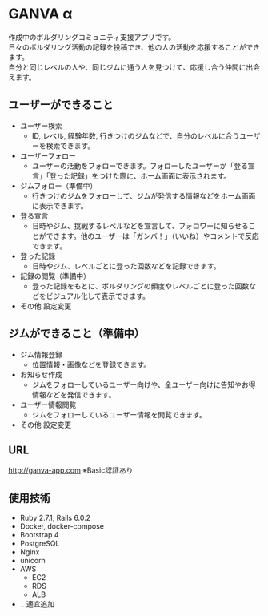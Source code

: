 # GANVA α
作成中のボルダリングコミュニティ支援アプリです。  
日々のボルダリング活動の記録を投稿でき、他の人の活動を応援することができます。  
自分と同じレベルの人や、同じジムに通う人を見つけて、応援し合う仲間に出会えます。

## ユーザーができること
- ユーザー検索
   - ID, レベル, 経験年数, 行きつけのジムなどで、自分のレベルに合うユーザーを検索できます。
- ユーザーフォロー
   - ユーザーの活動をフォローできます。フォローしたユーザーが「登る宣言」「登った記録」をつけた際に、ホーム画面に表示されます。
- ジムフォロー（準備中）
   - 行きつけのジムをフォローして、ジムが発信する情報などをホーム画面に表示できます。  
-  登る宣言
   - 日時やジム、挑戦するレベルなどを宣言して、フォロワーに知らせることができます。他のユーザーは「ガンバ！」（いいね）やコメントで反応できます。
-  登った記録
   - 日時やジム、レベルごとに登った回数などを記録できます。
-  記録の閲覧（準備中）
   - 登った記録をもとに、ボルダリングの頻度やレベルごとに登った回数などをビジュアル化して表示できます。
-  その他 設定変更

## ジムができること（準備中）
- ジム情報登録
   - 位置情報・画像などを登録できます。
- お知らせ作成
   - ジムをフォローしているユーザー向けや、全ユーザー向けに告知やお得情報などを発信できます。 
- ユーザー情報閲覧
   - ジムをフォローしているユーザー情報を閲覧できます。
- その他 設定変更  

## URL
http://ganva-app.com ※Basic認証あり

## 使用技術
- Ruby 2.7.1, Rails 6.0.2
- Docker, docker-compose
- Bootstrap 4
- PostgreSQL
- Nginx
- unicorn
- AWS
  - EC2
  - RDS
  - ALB
- ...適宜追加
